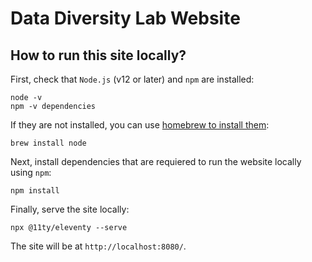 # Data Diversity Lab Website

## How to run this site locally?

First, check that `Node.js` (v12 or later) and `npm` are installed:

```
node -v
npm -v dependencies
```

If they are not installed, you can use [homebrew to install them](https://formulae.brew.sh/formula/node):

```
brew install node
```

Next, install dependencies that are requiered to run the website locally using `npm`:

```
npm install
```

Finally, serve the site locally:

```
npx @11ty/eleventy --serve
```

The site will be at `http://localhost:8080/`.

